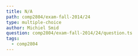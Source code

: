 ```yaml
---
title: N/A
path: comp2804/exam-fall-2014/24
type: multiple-choice
author: Michiel Smid
question: comp2804/exam-fall-2014/24/question.ts
tags:
  - comp2804
---
```

